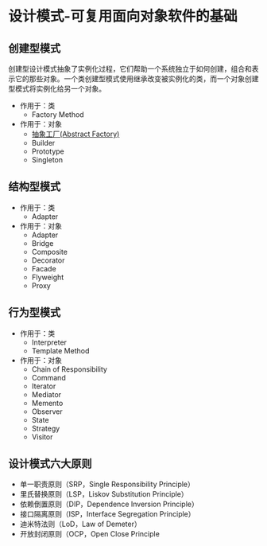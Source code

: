 # 设计模式-可复用面向对象软件的基础

## 创建型模式

创建型设计模式抽象了实例化过程，它们帮助一个系统独立于如何创建，组合和表示它的那些对象。一个类创建型模式使用继承改变被实例化的类，而一个对象创建型模式将实例化给另一个对象。

- 作用于：类
  - Factory Method
- 作用于：对象
  - [抽象工厂(Abstract Factory)](./AbstractFactory.md)
  - Builder
  - Prototype
  - Singleton

## 结构型模式

- 作用于：类
  - Adapter
- 作用于：对象
  - Adapter
  - Bridge
  - Composite
  - Decorator
  - Facade
  - Flyweight
  - Proxy

## 行为型模式

- 作用于：类
  - Interpreter
  - Template Method
- 作用于：对象
  - Chain of Responsibility
  - Command
  - Iterator
  - Mediator
  - Memento
  - Observer
  - State
  - Strategy
  - Visitor

## 设计模式六大原则

- 单一职责原则（SRP，Single Responsibility Principle）
- 里氏替换原则（LSP，Liskov Substitution Principle）
- 依赖倒置原则（DIP，Dependence Inversion Principle）
- 接口隔离原则（ISP，Interface Segregation Principle）
- 迪米特法则（LoD，Law of Demeter）
- 开放封闭原则（OCP，Open Close Principle
